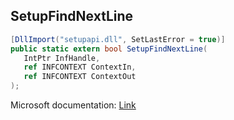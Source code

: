 ## SetupFindNextLine

```csharp
[DllImport("setupapi.dll", SetLastError = true)]
public static extern bool SetupFindNextLine(
   IntPtr InfHandle,
   ref INFCONTEXT ContextIn,
   ref INFCONTEXT ContextOut
);
```

Microsoft documentation: [Link](https://learn.microsoft.com/en-us/windows/win32/api/setupapi/nf-setupapi-setupfindnextline)
